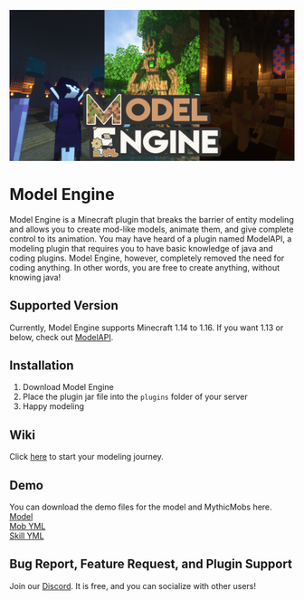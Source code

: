 ![Alt](/ModelEngineBanner.png )
# Model Engine
Model Engine is a Minecraft plugin that breaks the barrier of entity modeling and allows you to create mod-like models, animate them, and give complete control to its animation. You may have heard of a plugin named ModelAPI, a modeling plugin that requires you to have basic knowledge of java and coding plugins. Model Engine, however, completely removed the need for coding anything. In other words, you are free to create anything, without knowing java!

## Supported Version
Currently, Model Engine supports Minecraft 1.14 to 1.16. If you want 1.13 or below, check out [ModelAPI](https://www.spigotmc.org/resources/modelapi-custom-entity-model-manager.68014/).

## Installation
1. Download Model Engine
2. Place the plugin jar file into the `plugins` folder of your server
3. Happy modeling

## Wiki
Click [here](https://github.com/Ticxo/Model-Engine-Wiki/wiki) to start your modeling journey.

## Demo
You can download the demo files for the model and MythicMobs here.  
[Model](https://drive.google.com/file/d/1gMiE6mii_9AiRRj9QFq480xvrRPW9Gdg/view?usp=sharing)  
[Mob YML](https://github.com/Ticxo/Model-Engine-Wiki/blob/master/wiki/KindletronJR.yml)  
[Skill YML](https://github.com/Ticxo/Model-Engine-Wiki/blob/master/wiki/KindletronSkills.yml)  

## Bug Report, Feature Request, and Plugin Support
Join our [Discord](https://discord.gg/vbdyuac). It is free, and you can socialize with other users!
